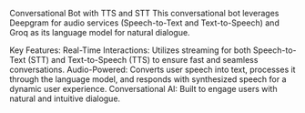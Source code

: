 Conversational Bot with TTS and STT
This conversational bot leverages Deepgram for audio services (Speech-to-Text and Text-to-Speech) and Groq as its language model for natural dialogue.

Key Features:
Real-Time Interactions: Utilizes streaming for both Speech-to-Text (STT) and Text-to-Speech (TTS) to ensure fast and seamless conversations.
Audio-Powered: Converts user speech into text, processes it through the language model, and responds with synthesized speech for a dynamic user experience.
Conversational AI: Built to engage users with natural and intuitive dialogue.